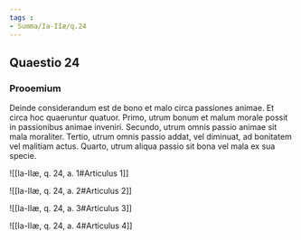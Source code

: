 ```yaml
---
tags : 
- Summa/Ia-IIæ/q.24
---
```


## Quaestio 24

### Prooemium

Deinde considerandum est de bono et malo circa passiones animae. Et circa hoc quaeruntur quatuor. Primo, utrum bonum et malum morale possit in passionibus animae inveniri. Secundo, utrum omnis passio animae sit mala moraliter. Tertio, utrum omnis passio addat, vel diminuat, ad bonitatem vel malitiam actus. Quarto, utrum aliqua passio sit bona vel mala ex sua specie.

![[Ia-IIæ, q. 24, a. 1#Articulus 1]]

![[Ia-IIæ, q. 24, a. 2#Articulus 2]]

![[Ia-IIæ, q. 24, a. 3#Articulus 3]]

![[Ia-IIæ, q. 24, a. 4#Articulus 4]]

